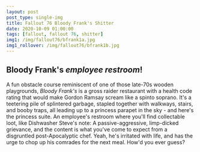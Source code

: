 ```yaml
---
layout: post
post_type: single-img
title: Fallout 76 Bloody Frank's Shitter
date: 2020-10-09 01:00:00
tags: [fallout, fallout 76, shitter]
img1: /img/fallout76/bfrank1a.jpg
img1_rollover: /img/fallout76/bfrank1b.jpg
---
```

## Bloody Frank's *employee restroom*!

A fun obstacle course reminiscent of one of those late-70s wooden playgrounds, *Bloody Frank's* is a gross raider restaurant with a health code rating that would make Gordon Ramsay scream like a spinto soprano. It's a teetering pile of splintered garbage, stapled together with walkways, stairs, and booby traps, all leading up to a princess parapet in the sky - and here's the princess suite. An employee's restroom where you'll find collectable loot, like Dishwasher Steve's note: A passive-aggressive, limp-dicked grievance, and the content is what you've come to expect from a disgruntled post-Apocalyptic chef. Yeah, he's irritated with life, and has the urge to chop up his comrades for the next meal. How'd you ever guess?
